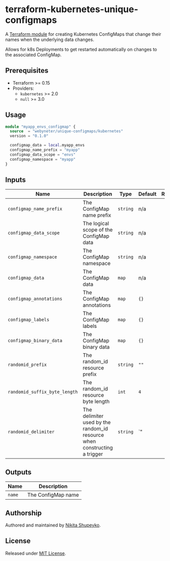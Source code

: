 # terraform-kubernetes-unique-configmaps

A [Terraform module](https://registry.terraform.io/modules/webyneter/unique-configmaps/kubernetes/latest) for creating Kubernetes ConfigMaps that change their names when the underlying data changes.

Allows for k8s Deployments to get restarted automatically on changes to the associated ConfigMap.

## Prerequisites

* Terraform >= 0.15
* Providers:
  * `kubernetes` >= 2.0
  * `null` >= 3.0

## Usage

```terraform
module "myapp_envs_configmap" {
  source  = "webyneter/unique-configmaps/kubernetes"
  version = "0.1.0"

  configmap_data = local.myapp_envs
  configmap_name_prefix = "myapp"
  configmap_data_scope = "envs"
  configmap_namespace = "myapp"
}
```

## Inputs

| Name | Description | Type | Default | Required |
|------|-------------|------|---------|:--------:|
| `configmap_name_prefix` | The ConfigMap name prefix | `string` | n/a | **yes** |
| `configmap_data_scope` | The logical scope of the ConfigMap data | `string` | n/a | **yes** |
| `configmap_namespace` | The ConfigMap namespace | `string` | n/a | **yes** |
| `configmap_data` | The ConfigMap data | `map` | n/a | **yes** |
| `configmap_annotations` | The ConfigMap annotations | `map` | `{}` | no |
| `configmap_labels` | The ConfigMap labels | `map` | `{}` | no |
| `configmap_binary_data` | The ConfigMap binary data | `map` | `{}` | no |
| `randomid_prefix` | The random_id resource prefix | `string` | `""` | no |
| `randomid_suffix_byte_length` | The random_id resource byte length | `int` | `4` | no |
| `randomid_delimiter` | The delimiter used by the random_id resource when constructing a trigger | `string` | `"|"` | no |

## Outputs

| Name | Description |
|------|-------------|
| `name` | The ConfigMap name |

## Authorship

Authored and maintained by [Nikita Shupeyko](https://github.com/webyneter).

## License

Released under [MIT License](./LICENSE).
